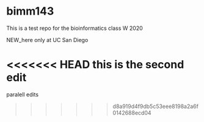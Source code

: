 # bimm143
This is a test repo for the bioinformatics class W 2020

NEW_here only at UC San Diego


<<<<<<< HEAD
this is the second edit
=======
paralell edits
>>>>>>> d8a919d4f9db5c53eee8198a2a6f0142688ecd04
